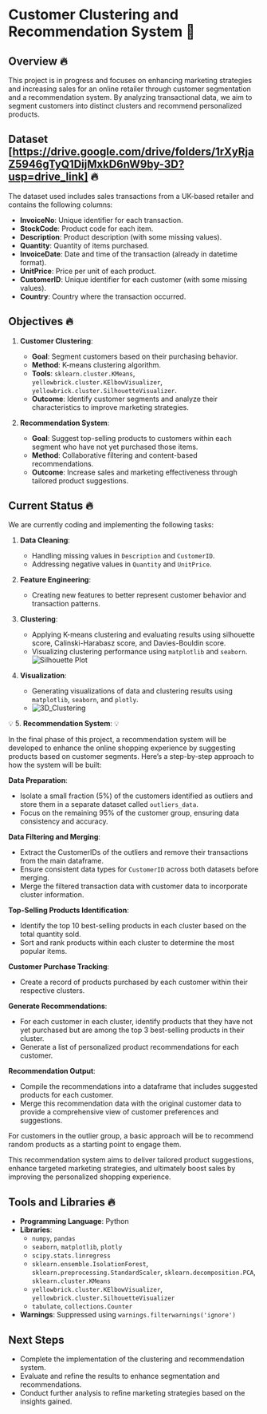 # Customer Clustering and Recommendation System :convenience_store:

## Overview :fire:

This project is in progress and focuses on enhancing marketing strategies and increasing sales for an online retailer through customer segmentation and a recommendation system. By analyzing transactional data, we aim to segment customers into distinct clusters and recommend personalized products.

## Dataset [https://drive.google.com/drive/folders/1rXyRjaZ5946gTyQ1DijMxkD6nW9by-3D?usp=drive_link] :fire:

The dataset used includes sales transactions from a UK-based retailer and contains the following columns:

- **InvoiceNo**: Unique identifier for each transaction.
- **StockCode**: Product code for each item.
- **Description**: Product description (with some missing values).
- **Quantity**: Quantity of items purchased.
- **InvoiceDate**: Date and time of the transaction (already in datetime format).
- **UnitPrice**: Price per unit of each product.
- **CustomerID**: Unique identifier for each customer (with some missing values).
- **Country**: Country where the transaction occurred.

## Objectives :fire:

1. **Customer Clustering**:
   - **Goal**: Segment customers based on their purchasing behavior.
   - **Method**: K-means clustering algorithm.
   - **Tools**: `sklearn.cluster.KMeans`, `yellowbrick.cluster.KElbowVisualizer`, `yellowbrick.cluster.SilhouetteVisualizer`.
   - **Outcome**: Identify customer segments and analyze their characteristics to improve marketing strategies.

2. **Recommendation System**:
   - **Goal**: Suggest top-selling products to customers within each segment who have not yet purchased those items.
   - **Method**: Collaborative filtering and content-based recommendations.
   - **Outcome**: Increase sales and marketing effectiveness through tailored product suggestions.

## Current Status :fire:

We are currently coding and implementing the following tasks:

1. **Data Cleaning**:
   - Handling missing values in `Description` and `CustomerID`.
   - Addressing negative values in `Quantity` and `UnitPrice`.

2. **Feature Engineering**:
   - Creating new features to better represent customer behavior and transaction patterns.

3. **Clustering**:
   - Applying K-means clustering and evaluating results using silhouette score, Calinski-Harabasz score, and Davies-Bouldin score.
   - Visualizing clustering performance using `matplotlib` and `seaborn`.
  ![Silhouette Plot](https://github.com/user-attachments/assets/2d9cacab-b2f2-4929-8876-08a781f84309)



4. **Visualization**:
   - Generating visualizations of data and clustering results using `matplotlib`, `seaborn`, and `plotly`.
   - ![3D_Clustering](https://github.com/user-attachments/assets/6d41b684-effb-43fd-a635-e27ccf081f38)


:bulb: 5. **Recommendation System**: :bulb:

In the final phase of this project, a recommendation system will be developed to enhance the online shopping experience by suggesting products based on customer segments. Here’s a step-by-step approach to how the system will be built:

**Data Preparation**:
   - Isolate a small fraction (5%) of the customers identified as outliers and store them in a separate dataset called `outliers_data`.
   - Focus on the remaining 95% of the customer group, ensuring data consistency and accuracy.

**Data Filtering and Merging**:
   - Extract the CustomerIDs of the outliers and remove their transactions from the main dataframe.
   - Ensure consistent data types for `CustomerID` across both datasets before merging.
   - Merge the filtered transaction data with customer data to incorporate cluster information.

**Top-Selling Products Identification**:
   - Identify the top 10 best-selling products in each cluster based on the total quantity sold.
   - Sort and rank products within each cluster to determine the most popular items.

**Customer Purchase Tracking**:
   - Create a record of products purchased by each customer within their respective clusters.

**Generate Recommendations**:
   - For each customer in each cluster, identify products that they have not yet purchased but are among the top 3 best-selling products in their cluster.
   - Generate a list of personalized product recommendations for each customer.

**Recommendation Output**:
   - Compile the recommendations into a dataframe that includes suggested products for each customer.
   - Merge this recommendation data with the original customer data to provide a comprehensive view of customer preferences and suggestions.

For customers in the outlier group, a basic approach will be to recommend random products as a starting point to engage them.

This recommendation system aims to deliver tailored product suggestions, enhance targeted marketing strategies, and ultimately boost sales by improving the personalized shopping experience.


## Tools and Libraries :fire:

- **Programming Language**: Python
- **Libraries**:
  - `numpy`, `pandas`
  - `seaborn`, `matplotlib`, `plotly`
  - `scipy.stats.linregress`
  - `sklearn.ensemble.IsolationForest`, `sklearn.preprocessing.StandardScaler`, `sklearn.decomposition.PCA`, `sklearn.cluster.KMeans`
  - `yellowbrick.cluster.KElbowVisualizer`, `yellowbrick.cluster.SilhouetteVisualizer`
  - `tabulate`, `collections.Counter`
- **Warnings**: Suppressed using `warnings.filterwarnings('ignore')`

## Next Steps

- Complete the implementation of the clustering and recommendation system.
- Evaluate and refine the results to enhance segmentation and recommendations.
- Conduct further analysis to refine marketing strategies based on the insights gained.
